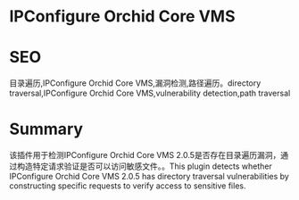 # IPConfigure Orchid Core VMS
# SEO
目录遍历,IPConfigure Orchid Core VMS,漏洞检测,路径遍历。directory traversal,IPConfigure Orchid Core VMS,vulnerability detection,path traversal
# Summary
该插件用于检测IPConfigure Orchid Core VMS 2.0.5是否存在目录遍历漏洞，通过构造特定请求验证是否可以访问敏感文件。。This plugin detects whether IPConfigure Orchid Core VMS 2.0.5 has directory traversal vulnerabilities by constructing specific requests to verify access to sensitive files.
